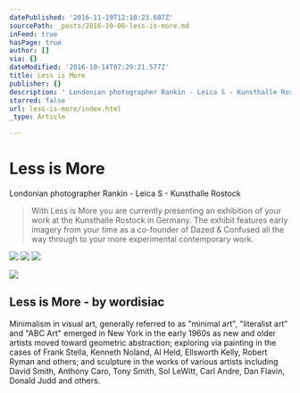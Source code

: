 ```yaml
---
datePublished: '2016-11-19T12:10:23.607Z'
sourcePath: _posts/2016-10-06-less-is-more.md
inFeed: true
hasPage: true
author: []
via: {}
dateModified: '2016-10-14T07:29:21.577Z'
title: Less is More
publisher: {}
description: ' Londonian photographer Rankin - Leica S - Kunsthalle Rostock'
starred: false
url: less-is-more/index.html
_type: Article

---
```

# Less is More

Londonian photographer Rankin - Leica S - Kunsthalle Rostock

> With Less is More you are currently presenting an exhibition of your work at the Kunsthalle Rostock in Germany. The exhibit features early imagery from your time as a co-founder of Dazed & Confused all the way through to your more experimental contemporary work.

![](https://s3-us-west-2.amazonaws.com/the-grid-img/p/0cebc2672c4c2fc5dce697d927a437e00e08f847.jpg)
![](https://the-grid-user-content.s3-us-west-2.amazonaws.com/205ec67e-dc6a-4621-a9b5-df31782ef340.jpg)
![](https://the-grid-user-content.s3-us-west-2.amazonaws.com/e432ec84-04d5-4260-87a3-f08a9f4ed04b.jpg)

<article style=""><img src="https://s3-us-west-2.amazonaws.com/the-grid-img/p/b3b662c093a5f3c9eeb735c8a7f2bdcc9726895c.jpg" /><h1>Less is More - by wordisiac</h1><p>Minimalism in visual art, generally referred to as "minimal art", "literalist art" and "ABC Art" emerged in New York in the early 1960s as new and older artists moved toward geometric abstraction; exploring via painting in the cases of Frank Stella, Kenneth Noland, Al Held, Ellsworth Kelly, Robert Ryman and others; and sculpture in the works of various artists including David Smith, Anthony Caro, Tony Smith, Sol LeWitt, Carl Andre, Dan Flavin, Donald Judd and others.</p></article>